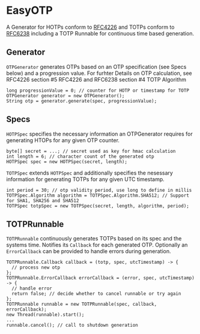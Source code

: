 # EasyOTP
A Generator for HOTPs conform to [RFC4226](https://www.rfc-editor.org/info/rfc4226) and TOTPs conform to [RFC6238](https://www.rfc-editor.org/info/rfc6238) including a TOTP Runnable for continuous time based generation.

## Generator
```OTPGenerator``` generates OTPs based on an OTP specification (see Specs below) and a progression value. For furhter Details on OTP calculation, see RFC4226 section #5 RFC4226 and RFC6238 section #4 TOTP Algorithm
~~~
long progressionValue = 0; // counter for HOTP or timestamp for TOTP
OTPGenerator generator = new OTPGenerator();
String otp = generator.generate(spec, progressionValue);
~~~

## Specs
```HOTPSpec``` specifies the necessary information an OTPGenerator requires for generating HTOPs for any given OTP counter.
~~~
byte[] secret = ...; // secret used as key for hmac calculation
int length = 6; // character count of the generated otp
HOTPSpec spec = new HOTPSpec(secret, length);
~~~

```TOTPSpec``` extends ```HOTPSpec``` and additionally specifies the nesessary information for generating TOTPs for any given UTC timestamp.
~~~
int period = 30; // otp validity period, use long to define in millis
TOTPSpec.Algorithm algorithm = TOTPSpec.Algorithm.SHA512; // Support for SHA1, SHA256 and SHA512
TOTPSpec totpSpec = new TOTPSpec(secret, length, algorithm, period);
~~~

## TOTPRunnable
```TOTPRunnable``` continuously generates TOTPs based on its spec and the systems time. Notifies its ```Callback``` for each generated OTP. Optionally an ```ErrorCallback``` can be provided to handle errors during generation.
~~~
TOTPRunnable.Callback callback = (totp, spec, utcTimestamp) -> {
  // process new otp
};
TOTPRunnable.ErrorCallback errorCallback = (error, spec, utcTimestamp) -> {
  // handle error
  return false; // decide whether to cancel runnable or try again
};
TOTPRunnable runnable = new TOTPRunnable(spec, callback, errorCallback);
new Thread(runnable).start();
...
runnable.cancel(); // call to shutdown generation
~~~
